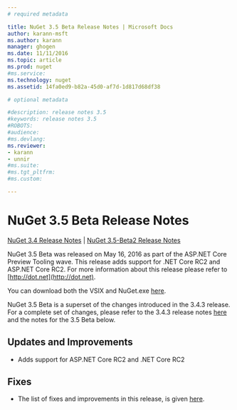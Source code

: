 ```yaml
---
# required metadata

title: NuGet 3.5 Beta Release Notes | Microsoft Docs
author: karann-msft
ms.author: karann
manager: ghogen
ms.date: 11/11/2016
ms.topic: article
ms.prod: nuget
#ms.service:
ms.technology: nuget
ms.assetid: 14fa0ed9-b82a-45d0-af7d-1d817d68df38

# optional metadata

#description: release notes 3.5
#keywords: release notes 3.5
#ROBOTS:
#audience:
#ms.devlang:
ms.reviewer:
- karann
- unnir
#ms.suite:
#ms.tgt_pltfrm:
#ms.custom:

---
```


# NuGet 3.5 Beta Release Notes

[NuGet 3.4 Release Notes](../release-notes/nuget-3.4.md) | [NuGet 3.5-Beta2 Release Notes](../release-notes/nuget-3.5-Beta2.md)

NuGet 3.5 Beta was released on May 16, 2016 as part of the ASP.NET Core Preview Tooling wave. This release adds support for .NET Core RC2 and ASP.NET Core RC2. For more information about this release please refer to [http://dot.net](http://dot.net).

You can download both the VSIX and NuGet.exe [here](https://dist.nuget.org/index.html).

NuGet 3.5 Beta is a superset of the changes introduced in the 3.4.3 release. For a complete set of changes, please refer to the 3.4.3 release notes [here](https://github.com/NuGet/Home/issues?q=is%3Aissue+milestone%3A3.4.3+is%3Aclosed) and the notes for the 3.5 Beta below.

## Updates and Improvements

* Adds support for ASP.NET Core RC2 and .NET Core RC2

## Fixes

* The list of fixes and improvements in this release, is given [here](https://github.com/NuGet/Home/issues?q=is%3Aissue+milestone%3A%223.5+Beta%22+is%3Aclosed).